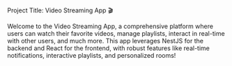 Project Title: Video Streaming App 🎬

Welcome to the Video Streaming App, a comprehensive platform where users can watch their favorite videos, manage playlists, interact in real-time with other users, and much more. This app leverages NestJS for the backend and React for the frontend, with robust features like real-time notifications, interactive playlists, and personalized rooms!